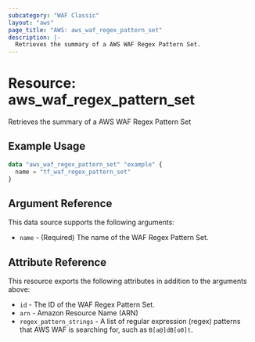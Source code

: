 ```yaml
---
subcategory: "WAF Classic"
layout: "aws"
page_title: "AWS: aws_waf_regex_pattern_set"
description: |-
  Retrieves the summary of a AWS WAF Regex Pattern Set.
---
```


# Resource: aws_waf_regex_pattern_set

Retrieves the summary of a AWS WAF Regex Pattern Set

## Example Usage

```terraform
data "aws_waf_regex_pattern_set" "example" {
  name = "tf_waf_regex_pattern_set"
}
```

## Argument Reference

This data source supports the following arguments:

* `name` - (Required) The name of the WAF Regex Pattern Set.

## Attribute Reference

This resource exports the following attributes in addition to the arguments above:

* `id` - The ID of the WAF Regex Pattern Set.
* `arn` - Amazon Resource Name (ARN)
* `regex_pattern_strings` - A list of regular expression (regex) patterns that AWS WAF is searching for, such as `B[a@]dB[o0]t`.
